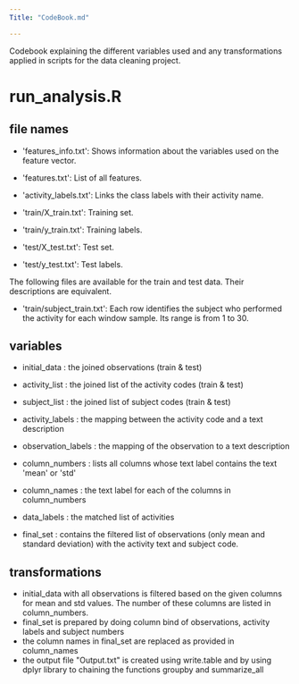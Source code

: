 ```yaml
---
Title: "CodeBook.md"

---
```

Codebook explaining the different variables used and any transformations applied in scripts for the data cleaning project.

# run_analysis.R

## file names

 - 'features_info.txt': Shows information about the variables used on the feature vector.

 - 'features.txt': List of all features.

 - 'activity_labels.txt': Links the class labels with their activity name.

 - 'train/X_train.txt': Training set.

 - 'train/y_train.txt': Training labels.

 - 'test/X_test.txt': Test set.

 - 'test/y_test.txt': Test labels.


The following files are available for the train and test data. Their descriptions are equivalent. 

 - 'train/subject_train.txt': Each row identifies the subject who performed the activity for each window sample. Its range is from 1 to 30. 


## variables

 - initial_data       : the joined observations (train & test)
 - activity_list      : the joined list of the activity codes (train & test)
 - subject_list       : the joined list of subject codes (train & test)
 - activity_labels    : the mapping between the activity code and a text description
 - observation_labels : the mapping of the observation to a text description

 - column_numbers     : lists all columns whose text label contains the text 'mean' or 'std'
 - column_names       : the text label for each of the columns in column_numbers
 
 - data_labels        : the matched list of activities
 - final_set          : contains the filtered list of observations (only mean and standard deviation) with the activity text and subject code.

  
## transformations

 - initial_data with all observations is filtered based on the given columns for mean and std values. The number of these columns are listed in column_numbers.
 - final_set is prepared by doing column bind of observations, activity labels and subject numbers
 - the column names in final_set are replaced as provided in column_names
 - the output file "Output.txt" is created using write.table and by using dplyr library to chaining the functions groupby and summarize_all
